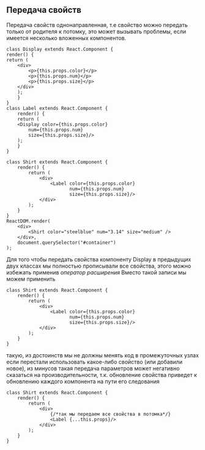 ## Передача свойств ##
Передача свойств однонаправленная, т.е свойство
можно передать только от родителя к потомку, это
может вызывать проблемы, если имеется несколько 
вложенных компонентов. 
```
class Display extends React.Component {
render() {
return (
    <div>
        <p>{this.props.color}</p>
        <p>{this.props.num}</p>
        <p>{this.props.size}</p>
    </div>
    );
    }
}
class Label extends React.Component {
    render() {
    return (
    <Display color={this.props.color}
        num={this.props.num}
        size={this.props.size}/>
    );
    }
}

class Shirt extends React.Component {
    render() {
        return (
            <div>
                <Label color={this.props.color}
                       num={this.props.num}
                       size={this.props.size}/>
            </div>
        );
    }
}
ReactDOM.render(
    <div>
        <Shirt color="steelblue" num="3.14" size="medium" />
    </div>,
    document.querySelector("#container")
);
```

Для того чтобы передать свойства компоненту Display
в предыдущих двух классах мы полностью прописывали 
все свойства, этого можно избежать применив
*оператор расширения*
Вместо такой записи мы можем применить 
```
class Shirt extends React.Component {
    render() {
        return (
            <div>
                <Label color={this.props.color}
                       num={this.props.num}
                       size={this.props.size}/>
            </div>
        );
    }
}
```
такую, из достоинств мы не должны менять код
в промежуточных узлах если перестали использовать
какое-либо свойство (или добавили новое), из минусов
такая передача параметров может негативно сказаться 
на производительности, т.к. обновление свойства
приведет к обновлению каждого компонента на
пути его следования





```
class Shirt extends React.Component {
    render() {
        return (
            <div>
                {/*так мы передаем все свойства в потомка*/}
                <Label {...this.props}/>
            </div>
        );
    }
}
```

